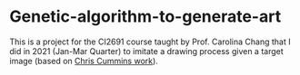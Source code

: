 # Genetic-algorithm-to-generate-art

This is a project for the CI2691 course taught by Prof. Carolina Chang that I did in 2021 (Jan-Mar Quarter) to imitate a drawing process given a target image (based 
on [Chris Cummins work](https://chriscummins.cc/s/genetics/#)).
